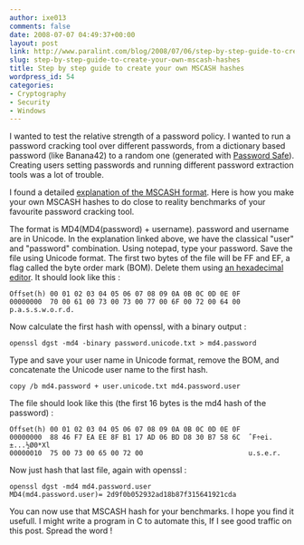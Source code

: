 ```yaml
---
author: ixe013
comments: false
date: 2008-07-07 04:49:37+00:00
layout: post
link: http://www.paralint.com/blog/2008/07/06/step-by-step-guide-to-create-your-own-mscash-hashes/
slug: step-by-step-guide-to-create-your-own-mscash-hashes
title: Step by step guide to create your own MSCASH hashes
wordpress_id: 54
categories:
- Cryptography
- Security
- Windows
---
```


I wanted to test the relative strength of a password policy. I wanted to run a password cracking tool over different passwords, from a dictionary based password (like Banana42) to a random one (generated with [Password Safe](http://passwordsafe.sourceforge.net/)). Creating users setting passwords and running different password extraction tools was a lot of trouble.

 

I found a detailed [explanation of the MSCASH format](http://www.securiteam.com/tools/5JP0I2KFPA.html). Here is how you make your own MSCASH hashes to do close to reality benchmarks of your favourite password cracking tool.


<!-- more -->
  

The format is MD4(MD4(password) + username). password and username are in Unicode. In the explanation linked above, we have the classical "user" and "password" combination. Using notepad, type your password. Save the file using Unicode format. The first two bytes of the file will be FF and EF, a flag called the byte order mark (BOM). Delete them using [an hexadecimal editor](http://www.mh-nexus.de/hxd/). It should look like this :

 
```
Offset(h) 00 01 02 03 04 05 06 07 08 09 0A 0B 0C 0D 0E 0F
00000000  70 00 61 00 73 00 73 00 77 00 6F 00 72 00 64 00  p.a.s.s.w.o.r.d.
```




Now calculate the first hash with openssl, with a binary output :








```
openssl dgst -md4 -binary password.unicode.txt > md4.password
```








Type and save your user name in Unicode format, remove the BOM, and concatenate the Unicode user name to the first hash.








```
copy /b md4.password + user.unicode.txt md4.password.user
```








The file should look like this (the first 16 bytes is the md4 hash of the password) :




```
Offset(h) 00 01 02 03 04 05 06 07 08 09 0A 0B 0C 0D 0E 0F
00000000  88 46 F7 EA EE 8F B1 17 AD 06 BD D8 30 B7 58 6C  ˆF÷ei.±...½Ø0*Xl
00000010  75 00 73 00 65 00 72 00                          u.s.e.r.
```




Now just hash that last file, again with openssl :








```
openssl dgst -md4 md4.password.user
MD4(md4.password.user)= 2d9f0b052932ad18b87f315641921cda
```








You can now use that MSCASH hash for your benchmarks. I hope you find it usefull. I might write a program in C to automate this, If I see good traffic on this post. Spread the word !
